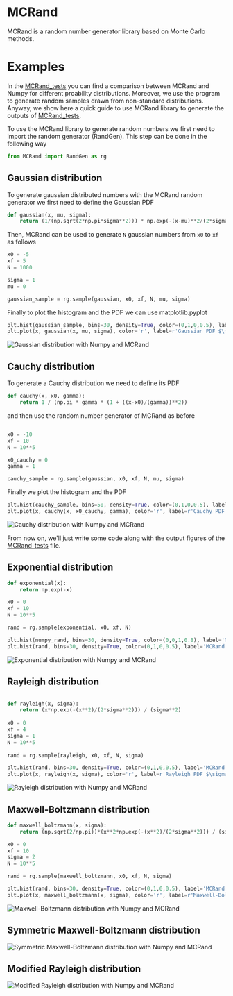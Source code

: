 # MCRand
MCRand is a random number generator library based on Monte Carlo methods.

# Examples
In the [MCRand_tests](/MCRand_tests.py) you can find a comparison between MCRand and Numpy for different proability distributions. Moreover, we use the program to generate random samples drawn from non-standard distributions. Anyway, we show here a quick guide to use MCRand library to generate the outputs of [MCRand_tests](/MCRand_tests.py).

To use the MCRand library to generate random numbers we first need to import the random generator (RandGen). This step can be done in the following way

```python
from MCRand import RandGen as rg
```

## Gaussian distribution

To generate gaussian distributed numbers with the MCRand random generator we first need to define the Gaussian PDF

```python
def gaussian(x, mu, sigma):
	return (1/(np.sqrt(2*np.pi*sigma**2))) * np.exp(-(x-mu)**2/(2*sigma**2))
```

Then, MCRand can be used to generate `N` gaussian numbers from `x0` to `xf` as follows

```python
x0 = -5
xf = 5
N = 1000

sigma = 1
mu = 0

gaussian_sample = rg.sample(gaussian, x0, xf, N, mu, sigma)
```

Finally to plot the histogram and the PDF we can use matplotlib.pyplot

```python
plt.hist(gaussian_sample, bins=30, density=True, color=(0,1,0,0.5), label='MCRand sample')
plt.plot(x, gaussian(x, mu, sigma), color='r', label=r'Gaussian PDF $\mu=%.2f$, $\sigma=%.2f$' % (mu,sigma))
```

![Gaussian distribution with Numpy and MCRand](test_figures/Gaussian_dist.png)

## Cauchy distribution

To generate a Cauchy distribution we need to define its PDF

```python
def cauchy(x, x0, gamma):
	return 1 / (np.pi * gamma * (1 + ((x-x0)/(gamma))**2))
```

and then use the random number generator of MCRand as before

```python

x0 = -10
xf = 10
N = 10**5

x0_cauchy = 0
gamma = 1

cauchy_sample = rg.sample(gaussian, x0, xf, N, mu, sigma)
```

Finally we plot the histogram and the PDF 

```python
plt.hist(cauchy_sample, bins=50, density=True, color=(0,1,0,0.5), label='MCRand sample')
plt.plot(x, cauchy(x, x0_cauchy, gamma), color='r', label=r'Cauchy PDF $\gamma=%.2f$, $x_0=%.2f$' % (gamma, x0_cauchy))
```

![Cauchy distribution with Numpy and MCRand](test_figures/Cauchy_dist.png)

From now on, we'll just write some code along with the output figures of the [MCRand_tests](/MCRand_tests.py) file.

## Exponential distribution

```python
def exponential(x):
	return np.exp(-x)

x0 = 0
xf = 10
N = 10**5

rand = rg.sample(exponential, x0, xf, N)

plt.hist(numpy_rand, bins=30, density=True, color=(0,0,1,0.8), label='NumPy sample')
plt.hist(rand, bins=30, density=True, color=(0,1,0,0.5), label='MCRand sample')

```

![Exponential distribution with Numpy and MCRand](test_figures/Exponential_dist.png)

## Rayleigh distribution

```python

def rayleigh(x, sigma):
	return (x*np.exp(-(x**2)/(2*sigma**2))) / (sigma**2)
  
x0 = 0
xf = 4
sigma = 1
N = 10**5
  
rand = rg.sample(rayleigh, x0, xf, N, sigma)

plt.hist(rand, bins=30, density=True, color=(0,1,0,0.5), label='MCRand sample')
plt.plot(x, rayleigh(x, sigma), color='r', label=r'Rayleigh PDF $\sigma=%.2f$' % sigma)

```

![Rayleigh distribution with Numpy and MCRand](test_figures/Rayleigh_dist.png)

## Maxwell-Boltzmann distribution

```python
def maxwell_boltzmann(x, sigma):
	return (np.sqrt(2/np.pi))*(x**2*np.exp(-(x**2)/(2*sigma**2))) / (sigma**3)

x0 = 0
xf = 10
sigma = 2
N = 10**5

rand = rg.sample(maxwell_boltzmann, x0, xf, N, sigma)

plt.hist(rand, bins=30, density=True, color=(0,1,0,0.5), label='MCRand sample')
plt.plot(x, maxwell_boltzmann(x, sigma), color='r', label=r'Maxwell-Boltzmann PDF $\sigma=%.2f$' % sigma)

```

![Maxwell-Boltzmann distribution with Numpy and MCRand](test_figures/Maxwell_Boltzmann_dist.png)

## Symmetric Maxwell-Boltzmann distribution

![Symmetric Maxwell-Boltzmann distribution with Numpy and MCRand](test_figures/Symmetric_MB_dist.png)

## Modified Rayleigh distribution

![Modified Rayleigh distribution with Numpy and MCRand](test_figures/Modified_Rayleigh_dist.png)
